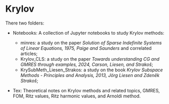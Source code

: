 # Krylov

There two folders:
 - Notebooks: 
    A collection of  Jupyter notebooks to study Krylov methods:

    - minres: a study  on the paper *Solution of Sparse Indefinite Systems of Linear Equations, 1975, Paige and Saunders* and correlated articles;
    - Krylov_CLS: a study on the paper  *Towards understanding CG and GMRES through examples, 2024, Carson, Liesen, and  Strakoš*;
    - KrySubMeth_Liesen_Strakos: a study on the book *Krylov Subspace Methods - Principles and Analysis, 2013, Jörg Liesen and Zdeněk Strakoš*;

 - Tex:
      Theoretical notes on Krylov methods and related topics, GMRES, FOM, Ritz values, Ritz harmonic values, and Arnoldi method. 